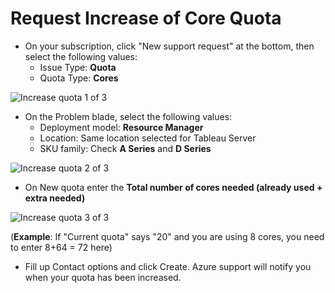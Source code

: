 # Request Increase of Core Quota

* On your subscription, click "New support request" at the bottom, then select the following values:
    * Issue Type: **Quota**
    * Quota Type: **Cores**

![Increase quota 1 of 3](https://vperez-rwserver.github.io/AzureSetupSessions/images/increasequota1.png)

* On the Problem blade, select the following values:
    * Deployment model: **Resource Manager**
    * Location: Same location selected for Tableau Server
    * SKU family: Check **A Series** and **D Series**

![Increase quota 2 of 3](https://vperez-rwserver.github.io/AzureSetupSessions/images/increasequota2.png)

* On New quota enter the **Total number of cores needed (already used + extra needed)**

![Increase quota 3 of 3](https://vperez-rwserver.github.io/AzureSetupSessions/images/increasequota3.png)

(**Example**: If "Current quota" says "20" and you are using 8 cores, you need to enter 8+64 = 72 here)

* Fill up Contact options and click Create. Azure support will notify you when your quota has been increased. 
